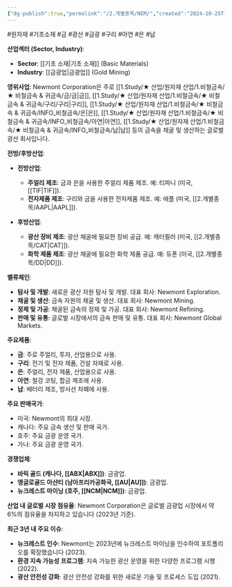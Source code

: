 ```yaml
---
{"dg-publish":true,"permalink":"/2.개별종목/NEM/","created":"2024-10-25T13:43:30.525+09:00","updated":"2025-07-29T21:37:04.967+09:00"}
---
```


#원자재 #기초소재 #금 #광산 #금광 #구리 #아연 #은 #납 

**산업섹터 (Sector, Industry)**:

- **Sector**: [[기초 소재\|기초 소재]] (Basic Materials)
- **Industry**: [[금광업\|금광업]] (Gold Mining)

**영위사업**: Newmont Corporation은 주로 [[1.Study/★ 산업/원자재 산업/1.비철금속/★ 비철금속 & 귀금속/금/금\|금]], [[1.Study/★ 산업/원자재 산업/1.비철금속/★ 비철금속 & 귀금속/구리/구리\|구리]], [[1.Study/★ 산업/원자재 산업/1.비철금속/★ 비철금속 & 귀금속/INFO_비철금속/은\|은]], [[1.Study/★ 산업/원자재 산업/1.비철금속/★ 비철금속 & 귀금속/INFO_비철금속/아연\|아연]], [[1.Study/★ 산업/원자재 산업/1.비철금속/★ 비철금속 & 귀금속/INFO_비철금속/납\|납]] 등의 금속을 채굴 및 생산하는 글로벌 광산 회사입니다.

**전방/후방산업**:

- **전방산업**:
    - **주얼리 제조**: 금과 은을 사용한 주얼리 제품 제조. 예: 티파니 (미국, [[TIF\|TIF]]).
    - **전자제품 제조**: 구리와 금을 사용한 전자제품 제조. 예: 애플 (미국, [[2.개별종목/AAPL\|AAPL]]).
      
- **후방산업**:
    - **광산 장비 제조**: 광산 채굴에 필요한 장비 공급. 예: 캐터필러 (미국, [[2.개별종목/CAT\|CAT]]).
    - **화학 제품 제조**: 광산 채굴에 필요한 화학 제품 공급. 예: 듀폰 (미국, [[2.개별종목/DD\|DD]]).

**밸류체인**:

- **탐사 및 개발**: 새로운 광산 자원 탐사 및 개발. 대표 회사: Newmont Exploration.
- **채굴 및 생산**: 금속 자원의 채굴 및 생산. 대표 회사: Newmont Mining.
- **정제 및 가공**: 채굴된 금속의 정제 및 가공. 대표 회사: Newmont Refining.
- **판매 및 유통**: 글로벌 시장에서의 금속 판매 및 유통. 대표 회사: Newmont Global Markets.

**주요제품**:

- **금**: 주로 주얼리, 투자, 산업용으로 사용.
- **구리**: 전기 및 전자 제품, 건설 자재로 사용.
- **은**: 주얼리, 전자 제품, 산업용으로 사용.
- **아연**: 철강 코팅, 합금 제조에 사용.
- **납**: 배터리 제조, 방사선 차폐에 사용.

**주요 판매국가**:

- 미국: Newmont의 최대 시장.
- 캐나다: 주요 금속 생산 및 판매 국가.
- 호주: 주요 금광 운영 국가.
- 가나: 주요 금광 운영 국가.

**경쟁업체**:

- **바릭 골드 (캐나다, [[ABX\|ABX]])**: 금광업.
- **앵글로골드 아샨티 (남아프리카공화국, [[AU\|AU]])**: 금광업.
- **뉴크레스트 마이닝 (호주, [[NCM\|NCM]])**: 금광업.

**산업 내 글로벌 시장 점유율**: Newmont Corporation은 글로벌 금광업 시장에서 약 6%의 점유율을 차지하고 있습니다 (2023년 기준).

**최근 3년 내 주요 이슈**:

- **뉴크레스트 인수**: Newmont는 2023년에 뉴크레스트 마이닝을 인수하여 포트폴리오를 확장했습니다 (2023).
- **환경 지속 가능성 프로그램**: 지속 가능한 광산 운영을 위한 다양한 프로그램 시행 (2022).
- **광산 안전성 강화**: 광산 안전성 강화를 위한 새로운 기술 및 프로세스 도입 (2021).